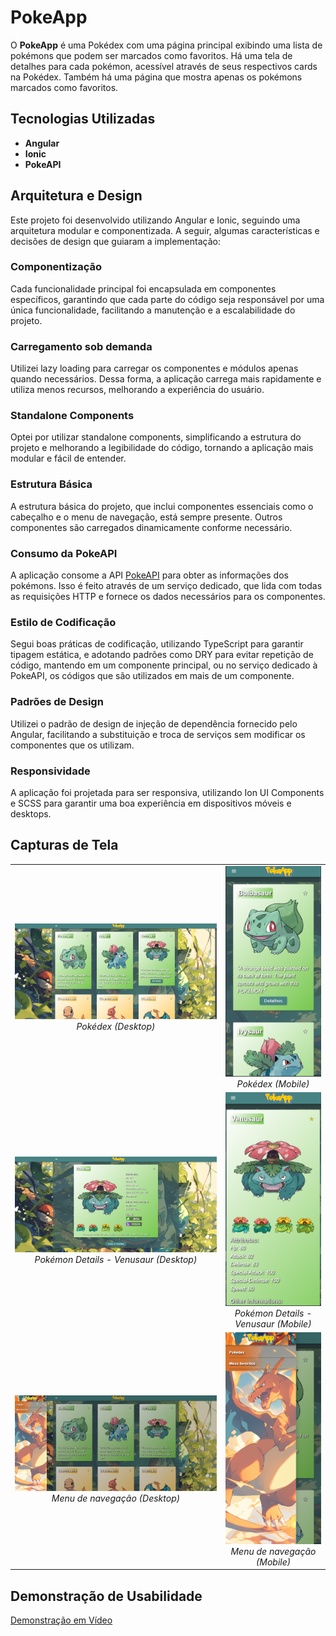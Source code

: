 # PokeApp

O **PokeApp** é uma Pokédex com uma página principal exibindo uma lista de pokémons que podem ser marcados como favoritos. Há uma tela de detalhes para cada pokémon, acessível através de seus respectivos cards na Pokédex. Também há uma página que mostra apenas os pokémons marcados como favoritos.

## Tecnologias Utilizadas

- **Angular**
- **Ionic**
- **PokeAPI**

## Arquitetura e Design

Este projeto foi desenvolvido utilizando Angular e Ionic, seguindo uma arquitetura modular e componentizada. A seguir, algumas características e decisões de design que guiaram a implementação:

### Componentização

Cada funcionalidade principal foi encapsulada em componentes específicos, garantindo que cada parte do código seja responsável por uma única funcionalidade, facilitando a manutenção e a escalabilidade do projeto.

### Carregamento sob demanda

Utilizei lazy loading para carregar os componentes e módulos apenas quando necessários. Dessa forma, a aplicação carrega mais rapidamente e utiliza menos recursos, melhorando a experiência do usuário.

### Standalone Components

Optei por utilizar standalone components, simplificando a estrutura do projeto e melhorando a legibilidade do código, tornando a aplicação mais modular e fácil de entender.

### Estrutura Básica

A estrutura básica do projeto, que inclui componentes essenciais como o cabeçalho e o menu de navegação, está sempre presente. Outros componentes são carregados dinamicamente conforme necessário.

### Consumo da PokeAPI

A aplicação consome a API [PokeAPI](https://pokeapi.co/) para obter as informações dos pokémons. Isso é feito através de um serviço dedicado, que lida com todas as requisições HTTP e fornece os dados necessários para os componentes.

### Estilo de Codificação

Segui boas práticas de codificação, utilizando TypeScript para garantir tipagem estática, e adotando padrões como DRY para evitar repetição de código, mantendo em um componente principal, ou no serviço dedicado à PokeAPI, os códigos que são utilizados em mais de um componente.

### Padrões de Design

Utilizei o padrão de design de injeção de dependência fornecido pelo Angular, facilitando a substituição e troca de serviços sem modificar os componentes que os utilizam.

### Responsividade

A aplicação foi projetada para ser responsiva, utilizando Ion UI Components e SCSS para garantir uma boa experiência em dispositivos móveis e desktops.

## Capturas de Tela

<table>
  <tr>
    <td align="center">
      <img src="/src/screenshots/pokedex-desktop.png" alt="Pokédex (Desktop)" title="Pokédex (Desktop)">
      <br>
      <em>Pokédex (Desktop)</em>
    </td>
    <td align="center">
      <img src="/src/screenshots/pokedex-cel.png" alt="Pokédex (Mobile)" title="Pokédex (Mobile)">
      <br>
      <em>Pokédex (Mobile)</em>
    </td>
  </tr>
  <tr>
    <td align="center">
      <img src="/src/screenshots/pokemon-details-desktop.png" alt="Pokémon Details - Venusaur (Desktop)" title="Pokémon Details - Venusaur (Desktop)">
      <br>
      <em>Pokémon Details - Venusaur (Desktop)</em>
    </td>
    <td align="center">
      <img src="/src/screenshots/pokemon-details-cel.png" alt="Pokémon Details - Venusaur (Mobile)" title="Pokémon Details - Venusaur (Mobile)">
      <br>
      <em>Pokémon Details - Venusaur (Mobile)</em>
    </td>
  </tr>
  <tr>
    <td align="center">
      <img src="/src/screenshots/menu-desktop.png" alt="Menu de navegação (Desktop)" title="Menu de navegação (Desktop)">
      <br>
      <em>Menu de navegação (Desktop)</em>
    </td>
    <td align="center">
      <img src="/src/screenshots/menu-cel.png" alt="Menu de navegação (Mobile)" title="Menu de navegação (Mobile)">
      <br>
      <em>Menu de navegação (Mobile)</em>
    </td>
  </tr>
</table>

## Demonstração de Usabilidade

[Demonstração em Vídeo](https://www.youtube.com/watch?v=ID_DO_VIDEO)
